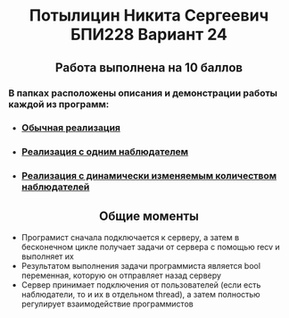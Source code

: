 <h1 align = 'center'>Потылицин Никита Сергеевич БПИ228 Вариант 24</h1>
<h2 align = 'center'>Работа выполнена на 10 баллов</h2>

### В папках расположены описания и демонстрации работы каждой из программ:
- ### [Обычная реализация](https://github.com/nikitaptl/works_ACS_OS/tree/tcp/4-5%20баллов)
- ### [Реализация с одним наблюдателем](https://github.com/nikitaptl/works_ACS_OS/tree/tcp/6-7%20баллов)
- ### [Реализация с динамически изменяемым количеством наблюдателей](https://github.com/nikitaptl/works_ACS_OS/tree/tcp/8-10%20баллов)

<h2 align = 'center'>Общие моменты</h2>

- Програмист cначала подключается к серверу, а затем в бесконечном цикле получает задачи от сервера с помощью recv и выполняет их
- Результатом выполнения задачи программиста является bool переменная, которую он отправляет назад серверу
- Сервер принимает подключения от пользователей (если есть наблюдатели, то и их в отдельном thread), а затем полностью регулирует взаимодействие программистов
